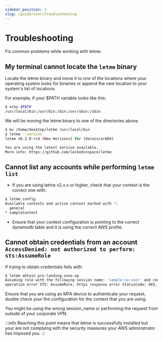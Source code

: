 ```yaml
---
sidebar_position: 3
slug: /guide/user/troubleshooting
---
```

# Troubleshooting

Fix common problems while working with letme.

## My terminal cannot locate the ``letme`` binary

Locate the letme binary and move it to one of the locations where your operating system looks for binaries or append the new location to your system's list of locations.

For example, if your $PATH variable looks like this:

```bash
$ echo $PATH
/usr/local/bin:/usr/bin:/bin:/usr/sbin:/sbin
```
We will be moving the letme binary to one of the directories above.
```bash
$ mv /home/desktop/letme /usr/local/bin
$ letme --version
letme v0.2.0-rc4 (New Horizons) for (darwin/arm64)

You are using the latest version available.
More info: https://github.com/lockedinspace/letme
```
## Cannot list any accounts while performing ``letme list``

- If you are using letme v2.x.x or higher, check that your context is the correct one with: 
```bash
$ letme config
Available contexts and active context marked with *: 
  general
* sampleContext
```
- Ensure that your context configuration is pointing to the correct dynamodb table and it is using the correct AWS profile.

## Cannot obtain credentials from an account ``AccessDenied: not authorized to perform: sts:AssumeRole``

If trying to obtain credentials fails with:
```bash
$ letme obtain pro-landing-zone-ap
Assuming role with the following session name: 'sample-na-user' and context: 'general'
operation error STS: AssumeRole, https response error StatusCode: 403, RequestID: 11889732-d34d-4e31-a451-40857eef7806, api error AccessDenied: User: arn:aws:iam::4002019901:user/sample-na-user is not authorized to perform: sts:AssumeRole on resource: arn:aws:iam::8002019902:role/account-switch-letme
```
Ensure that you are using an MFA device to authenticate your request, double check your the configuration for the context that you are using.

You might be using the wrong session_name or performing the request from outside of your corporate VPN. 

:::info
Reaching this point means that letme is successfully installed but your are not complying with the security measures your AWS administrator has imposed you.
:::